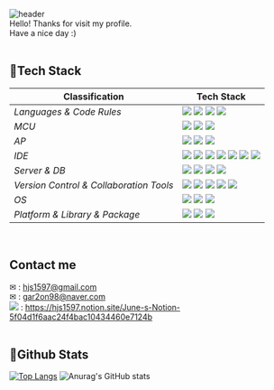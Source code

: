 ![header](https://capsule-render.vercel.app/api?type=Waving&color=000000&height=200&text=June's%20Space&fontColor=FEF1E6&fontSize=50)
<br>
Hello!
Thanks for visit my profile.
<br>
Have a nice day :)
<br>
<br>

## 🔨Tech Stack

| <center>Classification</center> |<center>Tech Stack</center>|
| :-------------------- | :-------------------------------------------------------------------------------------------------------------------------------------------------------------------------------------------------------------------------------------------------------------------------------------------------------------------------------------------------------------------------------------------------------------------------------------------- |
| *Languages & Code Rules*|<img src="https://img.shields.io/badge/C-A8B0C0?style=flat-square&logo=Coursera&logoColor=white"/> <img src="https://img.shields.io/badge/C++-00599C?style=flat-square&logo=C%2B%2B&logoColor=white"/> <img src="https://img.shields.io/badge/Java-f28500.svg?&style=flat-square&logo=Java"/> <img src="https://img.shields.io/badge/Python-3776AB?style=flat-square&logo=Python&logoColor=white"/> |
| *MCU*| <img src="https://img.shields.io/badge/ESP32-E7352C?style=flat-square&logo=Espressif&logoColor=white"/> <img src="https://img.shields.io/badge/Arduino-00979D?style=flat-square&logo=arduino&logoColor=white"/> <img src="https://img.shields.io/badge/STM32-03234B?style=flat-square&logo=STMicroelectronics&logoColor=white"/>
| *AP*| <img src="https://img.shields.io/badge/Raspberry Pi-A22846?style=flat-square&logo=Raspberry Pi&logoColor=white"/> <img src="https://img.shields.io/badge/Jetson Nano-76B900?style=flat-square&logo=NVIDIA&logoColor=white"/> <img src="https://img.shields.io/badge/Udoo-a349a4?style=flat-square&logoColor=white"/> |
| *IDE*| <img src="https://img.shields.io/badge/Visual Studio-5C2D91?style=flat-square&logo=Visual Studio&logoColor=white"/> <img src="https://img.shields.io/badge/Eclipse%20IDE-2C2255.svg?&style=flat-square&logo=Eclipse%20IDE&logoColor=white"/> <img src = "https://img.shields.io/badge/Android%20Studio-3DDC84?style=flat-square&logo=Androidstudio&logoColor=white"> <img src="https://img.shields.io/badge/IAR-000000.svg?&style=flat-square&logo=IAR"/> <img src="https://img.shields.io/badge/CubeIDE-2DAAE1.svg?&style=flat-square&logo=CubeIDE"/> <img src="https://img.shields.io/badge/Jupyter Notebook-F37626?style=flat-square&logo=Jupyter&logoColor=white"/> <img src="https://img.shields.io/badge/Matlab-0059f2.svg?&style=flat-square&logo=Matlab"/>|
| *Server & DB*|<img src="https://img.shields.io/badge/Apache-D22128?style=flat-square&logo=Apache&logoColor=white"/> <img src="https://img.shields.io/badge/PHP-777BB4?style=flat-square&logo=PHP&logoColor=white"/> <img src="https://img.shields.io/badge/MySQL-4479A1?style=flat-square&logo=MySQL&logoColor=white"/> <img src="https://img.shields.io/badge/MariaDB-003545?style=flat-square&logo=MariaDB&logoColor=white"/>|
| *Version Control & Collaboration Tools*| <img src="https://img.shields.io/badge/Git-F05032?style=flat-square&logo=Git&logoColor=white"/> <img src="https://img.shields.io/badge/GitHub-181717?style=flat-square&logo=GitHub&logoColor=white"/> <img src="https://img.shields.io/badge/Notion-000000?style=flat-square&logo=Notion&logoColor=white"/> <img src="https://img.shields.io/badge/Google%20Docs-4285F4?style=flat-square&logo=Google&logoColor=white"/> <img src="https://img.shields.io/badge/Slack-4A154B?style=flat-square&logo=Slack&logoColor=#4A154B"/> |
| *OS*|<img src="https://img.shields.io/badge/Windows10-0078D6?style=flat-square&logo=Windows&logoColor=white"/> <img src="https://img.shields.io/badge/Linux-FCA024?style=flat-square&logo=linux&logoColor=white"/> <img src="https://img.shields.io/badge/Ubuntu-E95420?style=flat-square&logo=Ubuntu&logoColor=white"/> |
| *Platform & Library & Package*|<img src="https://img.shields.io/badge/OpenCV-5C3EE8?style=flat-square&logo=OpenCV&logoColor=white"/> <img src="https://img.shields.io/badge/MFC-red?&style=flat-square"/> <img src="https://img.shields.io/badge/Firebase-%23039BE5.svg?style=flat-square&logo=firebase&logoColor=white"/> |

<br>

## Contact me
✉ : hjs1597@gmail.com
<br>
✉ : gar2on98@naver.com
<br>
<img src="https://img.shields.io/badge/Notion-000000?style=flat-square&logo=Notion&logoColor=white"/> : https://hjs1597.notion.site/June-s-Notion-5f04d1f6aac24f4bac10434460e7124b
<br>
<br>

## 💪Github Stats
[![Top Langs](https://github-readme-stats.vercel.app/api/top-langs/?username=junejune93&layout=compact)](https://github.com/junejune93/github-readme-stats)
![Anurag's GitHub stats](https://github-readme-stats.vercel.app/api?username=junejune93&show_icons=true&theme=dark)

